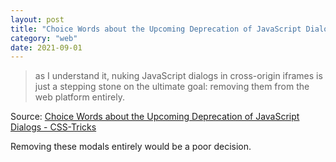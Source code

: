 ```yaml
---
layout: post
title: "Choice Words about the Upcoming Deprecation of JavaScript Dialogs"
category: "web"
date: 2021-09-01
---
```


>as I understand it, nuking JavaScript dialogs in cross-origin iframes is just a stepping stone on the ultimate goal: removing them from the web platform entirely.

Source: [Choice Words about the Upcoming Deprecation of JavaScript Dialogs - CSS-Tricks](https://css-tricks.com/choice-words-about-the-upcoming-deprecation-of-javascript-dialogs/)

Removing these modals entirely would be a poor decision.
